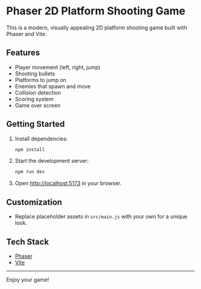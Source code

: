 # Phaser 2D Platform Shooting Game

This is a modern, visually appealing 2D platform shooting game built with Phaser and Vite.

## Features
- Player movement (left, right, jump)
- Shooting bullets
- Platforms to jump on
- Enemies that spawn and move
- Collision detection
- Scoring system
- Game over screen

## Getting Started

1. Install dependencies:
   ```sh
   npm install
   ```
2. Start the development server:
   ```sh
   npm run dev
   ```
3. Open [http://localhost:5173](http://localhost:5173) in your browser.

## Customization
- Replace placeholder assets in `src/main.js` with your own for a unique look.

## Tech Stack
- [Phaser](https://phaser.io/)
- [Vite](https://vitejs.dev/)

---

Enjoy your game!
